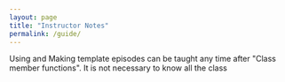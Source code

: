 ```yaml
---
layout: page
title: "Instructor Notes"
permalink: /guide/
---
```


Using and Making template episodes can be taught any time after "Class member functions". It is not necessary to know all the class 

